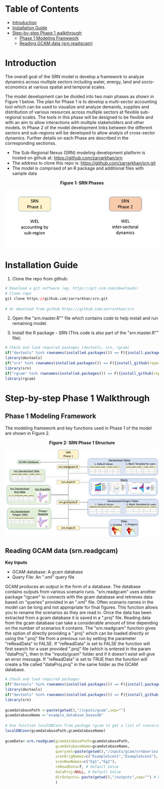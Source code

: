 

# Table of Contents

- [Introduction](#Introduction)
- [Installation Guide](#InstallGuide)
- [Step-by-step Phase 1 walkthrough](#Phase1WalkThrough)  
    + [Phase 1 Modeling Framework](#Phase1Framework)  
    + [Reading GCAM data (srn.readgcam)](#ReadGCAM)


# <a name="Introduction"></a>Introduction

The overall goal of the SRN model is develop a framework to analyze dynamics across multiple sectors including water, energy, land and socio-economics at various spatial and temporal scales. 

The model development can be divided into two main phases as shown in Figure 1 below. The plan for Phase 1 is to develop a multi-sector accounting tool which can be used to visualize and analyze demands, supplies and distribution of various resources across multiple sectors at flexible sub-regional scales. The tools in this phase will be designed to be flexible and with an aim to allow interactions with multiple stakeholders and other models. In Phase 2 of the model development links between the different sectors and sub-regions will be developed to allow analyis of cross-sector dynamics. Further details on each Phase are described in the corresponding sectionss.  

- The Sub-Regional Nexus (SRN) modeling development platform is hosted on github at: https://github.com/zarrarkhan/srn
- The address to clone this repo is: https://github.com/zarrarkhan/srn.git
- The model is comprised of an R package and additional files with sample data

<p align="center"> <b> Figure 1: SRN Phases </b> </p>
<p align="center"> <img src="READMEfigs/srn_workflowLongTerm.png" alt="SRN Phases"></p>


# <a name="InstallGuide"></a>Installation Guide

1. Clone the repo from github:

```r
# Download a git software (eg. https://git-scm.com/downloads)
# Clone repo
git clone https://github.com/zarrarkhan/srn.git

# Or download from github https://github.com/zarrarkhan/srn 
```  

2. Open the "srn.master.R"" file which contains code to help install and run remaining model.


2. Install the R package - SRN (This code is also part of the "srn.master.R"" file):

```r
# Check and load required packages (devtools, srn, rgcam)
if("devtools" %in% rownames(installed.packages()) == F){install.packages("devtools")}
library(devtools)
if("srn" %in% rownames(installed.packages()) == F){install_github(repo="zarrarkhan/srn")}
library(srn)
if("rgcam" %in% rownames(installed.packages()) == F){install_github(repo="JGCRI/rgcam")}
library(rgcam)
```  

# <a name="Phase1WalkThrough"></a> Step-by-step Phase 1 Walkthrough

## <a name="Phase1Framework"></a> Phase 1 Modeling Framework

The modeling framework and key functions used in Phase 1 of the model are shown in Figure 2.

<p align="center"> <b> Figure 2: SRN Phase 1 Structure </b> </p>
<p align="center"> <img src="READMEfigs/srn_workflowPhase1.png" alt="SRN Phases"></p>


## <a name="ReadGCAM"></a> Reading GCAM data (srn.readgcam)

<b> Key Inputs </b>  

- GCAM database: A gcam database
- Query File: An ".xml" query file

GCAM produces an output in the form of a database. The database contains outputs from various scenario runs. "srn.readgcam" uses another package "rgcam" to connects with the gcam database and retrieves data based on "queries" provided in an ".xml" file. Often scenario names in the model can be long and not appropriate for final figures. This function allows you to rename the scenarios as they are read in. Once the data has been extracted from a gcam database it is saved in a ".proj" file. Reading data from the gcam database can take a considerable amount of time depending on the number of scenarios it contains. The "srn.readgcam" function gives the option of directly providing a ".proj" which can be loaded directly or using the ".proj" file from a previous run by setting the parameter "reReadData" to FALSE. If "reReadData" is set to FALSE the function will first search for a user provided ".proj" file (which is entered in the param "dataProj"), then in the "inputs/gcam" folder and if it doesn't exist will give an error message. If "reReadData" is set to TRUE then the function will create a file called "dataProj.proj" in the same folder as the GCAM database.

```r
# Check and load required packages
if("devtools" %in% rownames(installed.packages()) == F){install.packages("devtools")}
library(devtools)
if("devtools" %in% rownames(installed.packages()) == F){install_github(repo="zarrarkhan/srn")} 
library(srn)

gcamdatabasePath <-paste(getwd(),"/inputs/gcam",sep="")
gcamdatabaseName <-"example_database_basexdb"

# Use function localDBConn from package rgcam to get a list of scenarios if needed.
localDBConn(gcamdatabasePath,gcamdatabaseName)

gcamData<-srn.readgcam(gcamdatabasePath=gcamdatabasePath,
                       gcamdatabaseName=gcamdatabaseName,
                       queryxml=paste(getwd(),"/inputs/gcam/srnQueries.xml",sep=""),
                       scenOrigNames=c("ExampleScen1","ExampleScen2"),
                       scenNewNames=c("Eg1","Eg2"),
                       reReadData=T, # Default Value
                       dataProj=NULL, # Default Value
                       dirOutputs= paste(getwd(),"/outputs",sep="") # Default Value
                       )
```  
